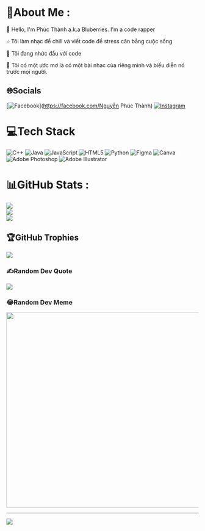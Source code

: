 # 💫About Me :
👋 Hello, I'm Phúc Thành a.k.a Bluberries. I'm a code rapper

🎶 Tôi làm nhạc để chill và viết code để stress cân bằng cuộc sống

🤦‍ Tôi đang nhức đầu với code

🤘 Tôi có một ước mơ là có một bài nhac của riêng mình và biểu diễn nó trước mọi người.

## 🌐Socials
[![Facebook](https://img.shields.io/badge/Facebook-%231877F2.svg?logo=Facebook&logoColor=white)](https://facebook.com/Nguyễn Phúc Thành) [![Instagram](https://img.shields.io/badge/Instagram-%23E4405F.svg?logo=Instagram&logoColor=white)](https://instagram.com/foodthnk) 

# 💻Tech Stack
![C++](https://img.shields.io/badge/c++-%2300599C.svg?style=for-the-badge&logo=c%2B%2B&logoColor=white) ![Java](https://img.shields.io/badge/java-%23ED8B00.svg?style=for-the-badge&logo=java&logoColor=white) ![JavaScript](https://img.shields.io/badge/javascript-%23323330.svg?style=for-the-badge&logo=javascript&logoColor=%23F7DF1E) ![HTML5](https://img.shields.io/badge/html5-%23E34F26.svg?style=for-the-badge&logo=html5&logoColor=white) ![Python](https://img.shields.io/badge/python-3670A0?style=for-the-badge&logo=python&logoColor=ffdd54) 	![Figma](https://img.shields.io/badge/figma-%23F24E1E.svg?style=for-the-badge&logo=figma&logoColor=white) ![Canva](https://img.shields.io/badge/Canva-%2300C4CC.svg?style=for-the-badge&logo=Canva&logoColor=white) ![Adobe Photoshop](https://img.shields.io/badge/adobephotoshop-%2331A8FF.svg?style=for-the-badge&logo=adobephotoshop&logoColor=white) ![Adobe Illustrator](https://img.shields.io/badge/adobeillustrator-%23FF9A00.svg?style=for-the-badge&logo=adobeillustrator&logoColor=white)
# 📊GitHub Stats :
![](https://github-readme-stats.vercel.app/api?username=phucthanh-github&theme=radical&hide_border=false&include_all_commits=false&count_private=false)<br/>
![](https://github-readme-streak-stats.herokuapp.com/?user=phucthanh-github&theme=radical&hide_border=false)<br/>
![](https://github-readme-stats.vercel.app/api/top-langs/?username=phucthanh-github&theme=radical&hide_border=false&include_all_commits=false&count_private=false&layout=compact)

## 🏆GitHub Trophies
![](https://github-trophies.vercel.app/?username=phucthanh-github&theme=radical&no-frame=false&no-bg=false&margin-w=4)

### ✍️Random Dev Quote
![](https://quotes-github-readme.vercel.app/api?type=horizontal&theme=dark)

### 😂Random Dev Meme
<img src="https://random-memer.herokuapp.com/" width="512px"/>

---
[![](https://visitcount.itsvg.in/api?id=phucthanh-github&icon=0&color=0)](https://visitcount.itsvg.in)

